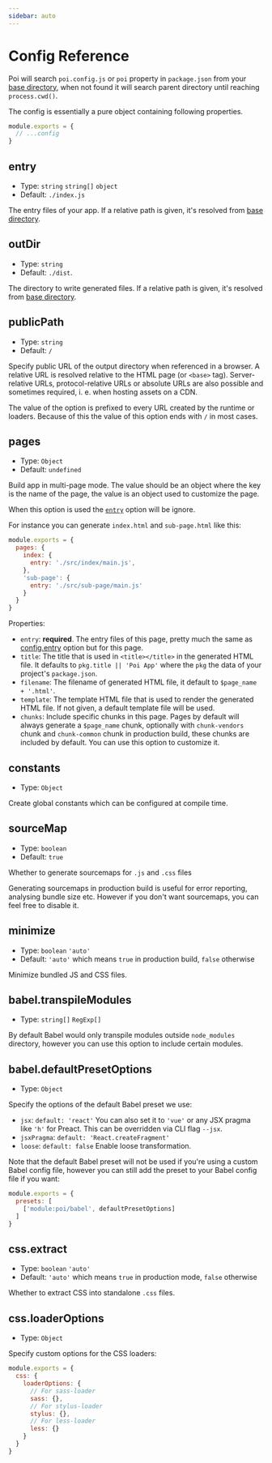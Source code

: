 ```yaml
---
sidebar: auto
---
```


# Config Reference

Poi will search `poi.config.js` or `poi` property in `package.json` from your [base directory](cli.md#base-directory), when not found it will search parent directory until reaching `process.cwd()`.

The config is essentially a pure object containing following properties.

```js
module.exports = {
  // ...config
}
```

## entry

- Type: `string` `string[]` `object`
- Default: `./index.js`

The entry files of your app. If a relative path is given, it's resolved from [base directory](cli.md#base-directory).

## outDir

- Type: `string`
- Default: `./dist`.

The directory to write generated files. If a relative path is given, it's resolved from [base directory](cli.md#base-directory).

## publicPath

- Type: `string`
- Default: `/`

Specify public URL of the output directory when referenced in a browser. A relative URL is resolved relative to the HTML page (or `<base>` tag). Server-relative URLs, protocol-relative URLs or absolute URLs are also possible and sometimes required, i. e. when hosting assets on a CDN.

The value of the option is prefixed to every URL created by the runtime or loaders. Because of this the value of this option ends with `/` in most cases.

## pages

- Type: `Object`
- Default: `undefined`

Build app in multi-page mode. The value should be an object where the key is the name of the page, the value is an object used to customize the page.

When this option is used the [`entry`](#entry) option will be ignore.

For instance you can generate `index.html` and `sub-page.html` like this:

```js
module.exports = {
  pages: {
    index: {
      entry: './src/index/main.js',
    },
    'sub-page': {
      entry: './src/sub-page/main.js'
    }
  }
}
```

Properties:

- `entry`: **required**. The entry files of this page, pretty much the same as [config.entry](#entry) option but for this page.
- `title`: The title that is used in `<title></title>` in the generated HTML file. It defaults to `pkg.title || 'Poi App'` where the `pkg` the data of your project's `package.json`.
- `filename`: The filename of generated HTML file, it default to `$page_name + '.html'`.
- `template`: The template HTML file that is used to render the generated HTML file. If not given, a default template file will be used.
- `chunks`: Include specific chunks in this page. Pages by default will always generate a `$page_name` chunk, optionally with `chunk-vendors` chunk and `chunk-common` chunk in production build, these chunks are included by default. You can use this option to customize it.

## constants

- Type: `Object`

Create global constants which can be configured at compile time.

## sourceMap

- Type: `boolean`
- Default: `true`

Whether to generate sourcemaps for `.js` and `.css` files

Generating sourcemaps in production build is useful for error reporting, analysing bundle size etc. However if you don't want sourcemaps, you can feel free to disable it.

## minimize

- Type: `boolean` `'auto'`
- Default: `'auto'` which means `true` in production build, `false` otherwise

Minimize bundled JS and CSS files.

## babel.transpileModules

- Type: `string[]` `RegExp[]`

By default Babel would only transpile modules outside `node_modules` directory, however you can use this option to include certain modules.

## babel.defaultPresetOptions

- Type: `Object`

Specify the options of the default Babel preset we use:

- `jsx`: `default: 'react'` You can also set it to `'vue'` or any JSX pragma like `'h'` for Preact. This can be overridden via CLI flag `--jsx`.
- `jsxPragma`: `default: 'React.createFragment'`
- `loose`: `default: false` Enable loose transformation.

Note that the default Babel preset will not be used if you're using a custom Babel config file, however you can still add the preset to your Babel config file if you want:

```js
module.exports = {
  presets: [
    ['module:poi/babel', defaultPresetOptions]
  ]
}
```

## css.extract

- Type: `boolean` `'auto'`
- Default: `'auto'` which means `true` in production mode, `false` otherwise

Whether to extract CSS into standalone `.css` files.

## css.loaderOptions

- Type: `Object`

Specify custom options for the CSS loaders:

```js
module.exports = {
  css: {
    loaderOptions: {
      // For sass-loader
      sass: {},
      // For stylus-loader
      stylus: {},
      // For less-loader
      less: {}
    }
  }
}
```